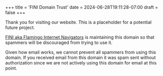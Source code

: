 +++
title = 'FINI Domain Trust'
date = 2024-06-28T19:11:28-07:00
draft = false
+++

Thank you for visiting our website.  This is a placeholder for a potential future project.

[FINI aka Flamingo Internet Navigators](https://www.fini.net) is maintaining this
domain so that spammers will be discouraged from trying to use it.

Given how email works, we cannot prevent all spammers from using this domain.  If
you received email from this domain it was spam sent without authorization since
we are not actively using this domain for email at this point.
